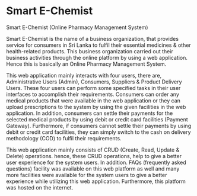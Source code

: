 # Smart E-Chemist 
Smart E-Chemist (Online Pharmacy Management System)

Smart E-Chemist is the name of a business organization, that provides service for consumers in Sri Lanka to fulfil their essential medicines & other health-related products. This business organization carried out their business activities through the online platform by using a web application. Hence this is basically an Online Pharmacy Management System.

This web application mainly interacts with four users, there are, Administrative Users (Admin), Consumers, Suppliers & Product Delivery Users. These four users can perform some specified tasks in their user interfaces to accomplish their requirements. Consumers can order any medical products that were available in the web application or they can upload prescriptions to the system by using the given facilities in the web application. In addition, consumers can settle their payments for the selected medical products by using debit or credit card facilities (Payment Gateway). Furthermore, if consumers cannot settle their payments by using debit or credit card facilities, they can simply switch to the cash on delivery methodology (COD) to fulfil their requirements. 

This web application mainly consists of CRUD (Create, Read, Update & Delete) operations. hence, these CRUD operations, help to give a better user experience for the system users. In addition. FAQs (frequently asked questions) facility was available on this web platform as well and many more facilities were available for the system users to give a better experience while utilizing this web application. Furthermore, this platform was hosted on the internet.
